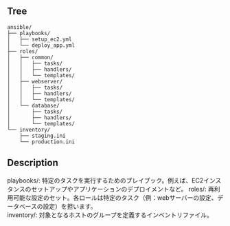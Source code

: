 ## Tree
```
ansible/
├── playbooks/
│   ├── setup_ec2.yml
│   └── deploy_app.yml
├── roles/
│   ├── common/
│   │   ├── tasks/
│   │   ├── handlers/
│   │   └── templates/
│   ├── webserver/
│   │   ├── tasks/
│   │   ├── handlers/
│   │   └── templates/
│   └── database/
│       ├── tasks/
│       ├── handlers/
│       └── templates/
└── inventory/
    ├── staging.ini
    └── production.ini
```

## Description
playbooks/: 特定のタスクを実行するためのプレイブック。例えば、EC2インスタンスのセットアップやアプリケーションのデプロイメントなど。 
roles/: 再利用可能な設定のセット。各ロールは特定のタスク（例：webサーバーの設定、データベースの設定）を担います。  
inventory/: 対象となるホストのグループを定義するインベントリファイル。  
